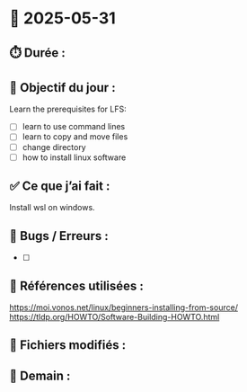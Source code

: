 # 📅 2025-05-31

## ⏱️ Durée : 


## 🎯 Objectif du jour :
Learn the prerequisites for LFS:
- [ ] learn to use command lines
- [ ] learn to copy and move files
- [ ] change directory
- [ ] how to install linux software

## ✅ Ce que j’ai fait :
Install wsl on windows. 

## 🐛 Bugs / Erreurs :
- [ ] 

## 📘 Références utilisées :

 https://moi.vonos.net/linux/beginners-installing-from-source/
 https://tldp.org/HOWTO/Software-Building-HOWTO.html
## 📎 Fichiers modifiés :

## 📌 Demain :

